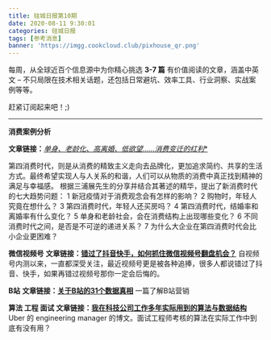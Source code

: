 ```yaml
---
title: 硅城日报第10期
date: 2020-08-11 9:30:01
categories: 硅城日报
tags: [参考消息]
banner: 'https://imgg.cookcloud.club/pixhouse_qr.png'
---
```


每周，从全球近百个信息源中为你精心挑选 <b>3\-7 篇</b> 有价值阅读的文章，涵盖中英文 – 不只局限在技术相关话题，还包括日常避坑、效率工具、行业洞察、实战案例</b>等等。

赶紧订阅起来吧！;)
<!-- more -->
 - - - - 

**消费案例分析**

**文章链接：**[*单身、老龄化、高离婚、低欲望……消费变迁的红利**](https://mp.weixin.qq.com/s/9sBSYAMWTYutDWZF_xtKqQ)

第四消费时代，则是从消费的精致主义走向去品牌化，更加追求简约、共享的生活方式。最终希望实现人与人关系的和谐，人们可以从物质的消费中真正找到精神的满足与幸福感。
根据三浦展先生的分享并结合其著述的精华，提出了新消费时代的七大趋势问题：
1 新冠疫情对于消费观念会有怎样的影响？
2 购物时，年轻人究竟在想什么？
3 第四消费时代，年轻人还买房吗？
4 第四消费时代，结婚率和离婚率有什么变化？
5 单身和老龄社会，会在消费结构上出现哪些变化？
6 不同消费时代之间，是否是不可逆的递进关系？
7  为什么大企业在第四消费时代会比小企业更困难？

**微信视频号**
**文章链接：[错过了抖音快手，如何抓住微信视频号翻盘机会？](https://mp.weixin.qq.com/s/XXH2eMqPO3-yPhVYSzAgjg)**
自视频号内测以来，一直都深受关注，最近视频号更是被各种追捧，很多人都说错过了抖音、快手，如果再错过视频号那你一定会后悔的。

**B站**
**文章链接：[关于B站的31个数据真相](https://mp.weixin.qq.com/s/BUZoVle8ByLQjAFrCMm4ag)**
一篇了解B站营销

**算法 工程 面试**
**文章链接：[我在科技公司工作多年实际用到的算法与数据结构](https://blog.pragmaticengineer.com/data-structures-and-algorithms-i-actually-used-day-to-day/?utm_source=wanqu.co&utm_campaign=Wanqu+Daily&utm_medium=website)**
Uber 的 engineering manager 的博文。面试工程师考核的算法在实际工作中到底有没有用？
